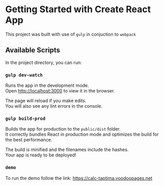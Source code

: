 # Getting Started with Create React App

This project was built with use of `gulp` in conjuction to `webpack`

## Available Scripts

In the project directory, you can run:

### `gulp dev-watch`

Runs the app in the development mode.\
Open [http://localhost:3000](http://localhost:3000) to view it in the browser.

The page will reload if you make edits.\
You will also see any lint errors in the console.

### `gulp build-prod`

Builds the app for production to the `public/dist` folder.\
It correctly bundles React in production mode and optimizes the build for the best performance.

The build is minified and the filenames include the hashes.\
Your app is ready to be deployed!

### `demo`
To run the demo follow the link: https://calc-taptima.voodoopages.net